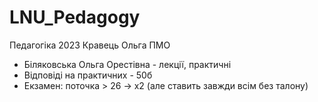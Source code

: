 # LNU_Pedagogy
Педагогіка 2023 Кравець Ольга ПМО

- Біляковська Ольга Орестівна - лекції, практичні
- Відповіді на практичних - 50б
- Екзамен: поточка > 26 -> х2 (але ставить завжди всім без талону)
